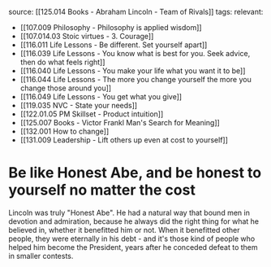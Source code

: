 source: [[125.014 Books - Abraham Lincoln - Team of Rivals]]
tags:
relevant:
- [[107.009 Philosophy - Philosophy is applied wisdom]]
- [[107.014.03 Stoic virtues - 3. Courage]]
- [[116.011 Life Lessons - Be different. Set yourself apart]]
- [[116.039 Life Lessons - You know what is best for you. Seek advice, then do what feels right]]
- [[116.040 Life Lessons - You make your life what you want it to be]]
- [[116.044 Life Lessons - The more you change yourself the more you change those around you]]
- [[116.049 Life Lessons - You get what you give]]
- [[119.035 NVC - State your needs]]
- [[122.01.05 PM Skillset - Product intuition]]
- [[125.007 Books - Victor Frankl Man's Search for Meaning]]
- [[132.001 How to change]]
- [[131.009 Leadership - Lift others up even at cost to yourself]]

# Be like Honest Abe, and be honest to yourself no matter the cost

Lincoln was truly "Honest Abe". He had a natural way that bound men in devotion and admiration, because he always did the right thing for what he believed in, whether it benefitted him or not. When it benefitted other people, they were eternally in his debt - and it's those kind of people who helped him become the President, years after he conceded defeat to them in smaller contests.